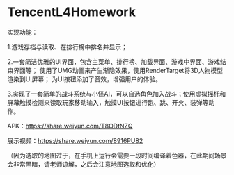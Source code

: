 # TencentL4Homework

实现功能：

1.游戏存档与读取、在排行榜中排名并显示；

2.一套简洁优雅的UI界面，包含主菜单、排行榜、加载界面、游戏中界面、游戏结束界面等；
使用了UMG动画来产生渐隐效果，使用RenderTarget将3D人物模型渲染到UI屏幕；
为UI按钮添加了音效，增强用户的体验。
 
3.实现了一套简单的战斗系统与小怪AI，可以自选角色加入战斗；使用虚拟摇杆和屏幕触摸检测来读取玩家移动输入，触摸UI按钮进行跑、跳、开火、装弹等动作。

APK：https://share.weiyun.com/T8ODtNZQ

展示视频：https://share.weiyun.com/8916PU82

（因为选取的地图过于，在手机上运行会需要一段时间编译着色器，在此期间场景会非常黑暗，请老师谅解，之后会注意地图选取和优化）

